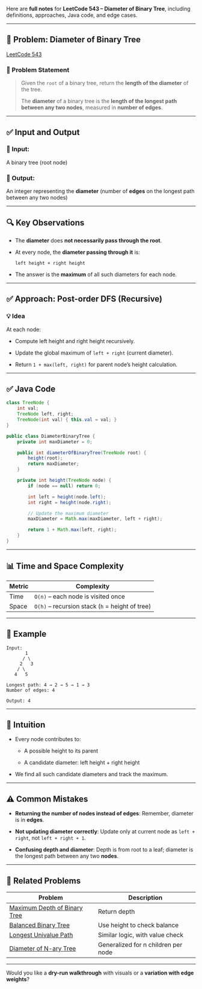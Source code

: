 Here are **full notes** for **LeetCode 543 – Diameter of Binary Tree**, including definitions, approaches, Java code, and edge cases.

---

## 🌳 Problem: Diameter of Binary Tree

[LeetCode 543](https://leetcode.com/problems/diameter-of-binary-tree/)

### 🧾 Problem Statement

> Given the `root` of a binary tree, return the **length of the diameter** of the tree.
> 
> The **diameter** of a binary tree is the **length of the longest path between any two nodes**, measured in **number of edges**.

---

## ✅ Input and Output

### 🔹 Input:

A binary tree (root node)

### 🔹 Output:

An integer representing the **diameter** (number of **edges** on the longest path between any two nodes)

---

## 🔍 Key Observations

- The **diameter** does **not necessarily pass through the root**.
    
- At every node, the **diameter passing through it** is:
    
    ```
    left height + right height
    ```
    
- The answer is the **maximum** of all such diameters for each node.
    

---

## ✅ Approach: Post-order DFS (Recursive)

### 💡 Idea

At each node:

- Compute left height and right height recursively.
    
- Update the global maximum of `left + right` (current diameter).
    
- Return `1 + max(left, right)` for parent node’s height calculation.
    

---

## ✅ Java Code

```java
class TreeNode {
    int val;
    TreeNode left, right;
    TreeNode(int val) { this.val = val; }
}

public class DiameterBinaryTree {
    private int maxDiameter = 0;

    public int diameterOfBinaryTree(TreeNode root) {
        height(root);
        return maxDiameter;
    }

    private int height(TreeNode node) {
        if (node == null) return 0;

        int left = height(node.left);
        int right = height(node.right);

        // Update the maximum diameter
        maxDiameter = Math.max(maxDiameter, left + right);

        return 1 + Math.max(left, right);
    }
}
```

---

## 📊 Time and Space Complexity

|Metric|Complexity|
|---|---|
|Time|`O(n)` – each node is visited once|
|Space|`O(h)` – recursion stack (`h` = height of tree)|

---

## 🔁 Example

```text
Input:
       1
      / \
     2   3
    / \
   4   5

Longest path: 4 → 2 → 5 → 1 → 3  
Number of edges: 4

Output: 4
```

---

## 🧠 Intuition

- Every node contributes to:
    
    - A possible height to its parent
        
    - A candidate diameter: left height + right height
        
- We find all such candidate diameters and track the maximum.
    

---

## ⚠️ Common Mistakes

- **Returning the number of nodes instead of edges**: Remember, diameter is in **edges**.
    
- **Not updating diameter correctly**: Update only at current node as `left + right`, not `left + right + 1`.
    
- **Confusing depth and diameter**: Depth is from root to a leaf; diameter is the longest path between any two **nodes**.
    

---

## 🔄 Related Problems

|Problem|Description|
|---|---|
|[Maximum Depth of Binary Tree](https://leetcode.com/problems/maximum-depth-of-binary-tree/)|Return depth|
|[Balanced Binary Tree](https://leetcode.com/problems/balanced-binary-tree/)|Use height to check balance|
|[Longest Univalue Path](https://leetcode.com/problems/longest-univalue-path/)|Similar logic, with value check|
|[Diameter of N-ary Tree](https://leetcode.com/problems/diameter-of-n-ary-tree/)|Generalized for n children per node|

---

Would you like a **dry-run walkthrough** with visuals or a **variation with edge weights**?